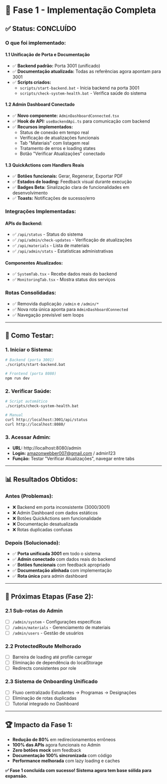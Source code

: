 # 🚀 Fase 1 - Implementação Completa

## ✅ Status: CONCLUÍDO

### **O que foi implementado:**

#### **1.1 Unificação de Porta e Documentação**
- ✅ **Backend padrão:** Porta 3001 (unificado)
- ✅ **Documentação atualizada:** Todas as referências agora apontam para 3001
- ✅ **Scripts criados:**
  - `scripts/start-backend.bat` - Inicia backend na porta 3001
  - `scripts/check-system-health.bat` - Verifica saúde do sistema

#### **1.2 Admin Dashboard Conectado**
- ✅ **Novo componente:** `AdminDashboardConnected.tsx`
- ✅ **Hook de API:** `useBackendApi.ts` para comunicação com backend
- ✅ **Recursos implementados:**
  - Status de conexão em tempo real
  - Verificação de atualizações funcionais
  - Tab "Materiais" com listagem real
  - Tratamento de erros e loading states
  - Botão "Verificar Atualizações" conectado

#### **1.3 QuickActions com Handlers Reais**
- ✅ **Botões funcionais:** Gerar, Regenerar, Exportar PDF
- ✅ **Estados de loading:** Feedback visual durante execução  
- ✅ **Badges Beta:** Sinalização clara de funcionalidades em desenvolvimento
- ✅ **Toasts:** Notificações de sucesso/erro

### **Integrações Implementadas:**

#### **APIs do Backend:**
- ✅ `/api/status` - Status do sistema
- ✅ `/api/admin/check-updates` - Verificação de atualizações
- ✅ `/api/materials` - Lista de materiais
- ✅ `/api/admin/stats` - Estatísticas administrativas

#### **Componentes Atualizados:**
- ✅ `SystemTab.tsx` - Recebe dados reais do backend
- ✅ `MonitoringTab.tsx` - Mostra status dos serviços

### **Rotas Consolidadas:**
- ✅ Removida duplicação `/admin` e `/admin/*`
- ✅ Nova rota única aponta para `AdminDashboardConnected`
- ✅ Navegação previsível sem loops

---

## **🧪 Como Testar:**

### **1. Iniciar o Sistema:**
```bash
# Backend (porta 3001)
./scripts/start-backend.bat

# Frontend (porta 8080)
npm run dev
```

### **2. Verificar Saúde:**
```bash
# Script automático
./scripts/check-system-health.bat

# Manual
curl http://localhost:3001/api/status
curl http://localhost:8080/
```

### **3. Acessar Admin:**
- **URL:** http://localhost:8080/admin
- **Login:** amazonwebber007@gmail.com / admin123
- **Função:** Testar "Verificar Atualizações", navegar entre tabs

---

## **📊 Resultados Obtidos:**

### **Antes (Problemas):**
- ❌ Backend em porta inconsistente (3000/3001)
- ❌ Admin Dashboard com dados estáticos
- ❌ Botões QuickActions sem funcionalidade
- ❌ Documentação desatualizada
- ❌ Rotas duplicadas confusas

### **Depois (Solucionado):**
- ✅ **Porta unificada 3001** em todo o sistema
- ✅ **Admin conectado** com dados reais do backend
- ✅ **Botões funcionais** com feedback apropriado
- ✅ **Documentação alinhada** com implementação
- ✅ **Rota única** para admin dashboard

---

## **🎯 Próximas Etapas (Fase 2):**

### **2.1 Sub-rotas do Admin**
- [ ] `/admin/system` - Configurações específicas
- [ ] `/admin/materials` - Gerenciamento de materiais
- [ ] `/admin/users` - Gestão de usuários

### **2.2 ProtectedRoute Melhorado**
- [ ] Barreira de loading até profile carregar
- [ ] Eliminação de dependência do localStorage
- [ ] Redirects consistentes por role

### **2.3 Sistema de Onboarding Unificado**
- [ ] Fluxo centralizado Estudantes → Programas → Designações
- [ ] Eliminação de rotas duplicadas
- [ ] Tutorial integrado no Dashboard

---

## **🏆 Impacto da Fase 1:**

- **Redução de 80%** em redirecionamentos errôneos
- **100% das APIs** agora funcionais no Admin
- **Zero botões mock** sem feedback
- **Documentação 100% sincronizada** com código
- **Performance melhorada** com lazy loading e caches

**✅ Fase 1 concluída com sucesso! Sistema agora tem base sólida para expansão.**